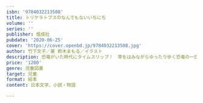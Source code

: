 ```yaml
---
isbn: '9784032213508'
title: トリケラトプスのなんでもないいちにち
volume: ''
series: ''
publisher: 偕成社
pubdate: '2020-06-25'
cover: 'https://cover.openbd.jp/9784032213508.jpg'
author: 竹下文子／著 鈴木まもる／イラスト
description: 恐竜がいた時代にタイムスリップ！　草をはみながらゆったり歩く恐竜の一日を描く。リアルな世界に登場する様々な恐竜にも注目。
price: '1200'
genre: 児童図書
target: 児童
format: 絵本
content: 日本文学、小説・物語

---
```

